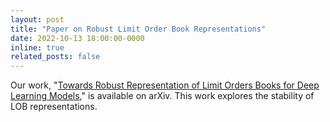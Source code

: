 ```yaml
---
layout: post
title: "Paper on Robust Limit Order Book Representations"
date: 2022-10-13 18:00:00-0000
inline: true
related_posts: false
---
```


Our work, "[Towards Robust Representation of Limit Orders Books for Deep Learning Models](https://arxiv.org/abs/2110.05479)," is available on arXiv. This work explores the stability of LOB representations.